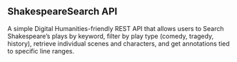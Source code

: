 ## ShakespeareSearch API

A simple Digital Humanities-friendly REST API that allows users to Search Shakespeare’s plays by keyword, filter by play type (comedy, tragedy, history), retrieve individual scenes and characters, and get annotations tied to specific line ranges.
